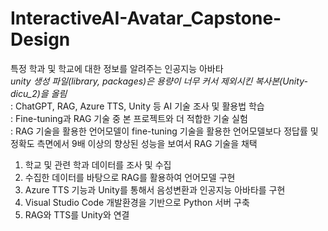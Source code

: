 # InteractiveAI-Avatar_Capstone-Design
특정 학과 및 학교에 대한 정보를 알려주는 인공지능 아바타  
*unity 생성 파일(library, packages)은 용량이 너무 커서 제외시킨 복사본(Unity-dicu_2)을 올림*  
: ChatGPT, RAG, Azure TTS, Unity 등 AI 기술 조사 및 활용법 학습  
: Fine-tuning과 RAG 기술 중 본 프로젝트와 더 적합한 기술 실험  
: RAG 기술을 활용한 언어모델이 fine-tuning 기술을 활용한 언어모델보다 정답률 및 정확도 측면에서 9배 이상의 향상된 성능을 보여서 RAG 기술을 채택
1. 학교 및 관련 학과 데이터를 조사 및 수집
2. 수집한 데이터를 바탕으로 RAG를 활용하여 언어모델 구현
3. Azure TTS 기능과 Unity를 통해서 음성변환과 인공지능 아바타를 구현
4. Visual Studio Code 개발환경을 기반으로 Python 서버 구축
5. RAG와 TTS를 Unity와 연결
